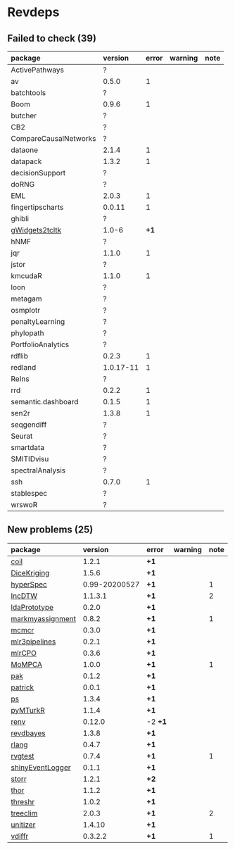 # Revdeps

## Failed to check (39)

|package                                      |version   |error  |warning |note |
|:--------------------------------------------|:---------|:------|:-------|:----|
|ActivePathways                               |?         |       |        |     |
|av                                           |0.5.0     |1      |        |     |
|batchtools                                   |?         |       |        |     |
|Boom                                         |0.9.6     |1      |        |     |
|butcher                                      |?         |       |        |     |
|CB2                                          |?         |       |        |     |
|CompareCausalNetworks                        |?         |       |        |     |
|dataone                                      |2.1.4     |1      |        |     |
|datapack                                     |1.3.2     |1      |        |     |
|decisionSupport                              |?         |       |        |     |
|doRNG                                        |?         |       |        |     |
|EML                                          |2.0.3     |1      |        |     |
|fingertipscharts                             |0.0.11    |1      |        |     |
|ghibli                                       |?         |       |        |     |
|[gWidgets2tcltk](failures.md#gwidgets2tcltk) |1.0-6     |__+1__ |        |     |
|hNMF                                         |?         |       |        |     |
|jqr                                          |1.1.0     |1      |        |     |
|jstor                                        |?         |       |        |     |
|kmcudaR                                      |1.1.0     |1      |        |     |
|loon                                         |?         |       |        |     |
|metagam                                      |?         |       |        |     |
|osmplotr                                     |?         |       |        |     |
|penaltyLearning                              |?         |       |        |     |
|phylopath                                    |?         |       |        |     |
|PortfolioAnalytics                           |?         |       |        |     |
|rdflib                                       |0.2.3     |1      |        |     |
|redland                                      |1.0.17-11 |1      |        |     |
|ReIns                                        |?         |       |        |     |
|rrd                                          |0.2.2     |1      |        |     |
|semantic.dashboard                           |0.1.5     |1      |        |     |
|sen2r                                        |1.3.8     |1      |        |     |
|seqgendiff                                   |?         |       |        |     |
|Seurat                                       |?         |       |        |     |
|smartdata                                    |?         |       |        |     |
|SMITIDvisu                                   |?         |       |        |     |
|spectralAnalysis                             |?         |       |        |     |
|ssh                                          |0.7.0     |1      |        |     |
|stablespec                                   |?         |       |        |     |
|wrswoR                                       |?         |       |        |     |

## New problems (25)

|package                                          |version       |error     |warning |note |
|:------------------------------------------------|:-------------|:---------|:-------|:----|
|[coil](problems.md#coil)                         |1.2.1         |__+1__    |        |     |
|[DiceKriging](problems.md#dicekriging)           |1.5.6         |__+1__    |        |     |
|[hyperSpec](problems.md#hyperspec)               |0.99-20200527 |__+1__    |        |1    |
|[IncDTW](problems.md#incdtw)                     |1.1.3.1       |__+1__    |        |2    |
|[ldaPrototype](problems.md#ldaprototype)         |0.2.0         |__+1__    |        |     |
|[markmyassignment](problems.md#markmyassignment) |0.8.2         |__+1__    |        |1    |
|[mcmcr](problems.md#mcmcr)                       |0.3.0         |__+1__    |        |     |
|[mlr3pipelines](problems.md#mlr3pipelines)       |0.2.1         |__+1__    |        |     |
|[mlrCPO](problems.md#mlrcpo)                     |0.3.6         |__+1__    |        |     |
|[MoMPCA](problems.md#mompca)                     |1.0.0         |__+1__    |        |1    |
|[pak](problems.md#pak)                           |0.1.2         |__+1__    |        |     |
|[patrick](problems.md#patrick)                   |0.0.1         |__+1__    |        |     |
|[ps](problems.md#ps)                             |1.3.4         |__+1__    |        |     |
|[pyMTurkR](problems.md#pymturkr)                 |1.1.4         |__+1__    |        |     |
|[renv](problems.md#renv)                         |0.12.0        |-2 __+1__ |        |     |
|[revdbayes](problems.md#revdbayes)               |1.3.8         |__+1__    |        |     |
|[rlang](problems.md#rlang)                       |0.4.7         |__+1__    |        |     |
|[rvgtest](problems.md#rvgtest)                   |0.7.4         |__+1__    |        |1    |
|[shinyEventLogger](problems.md#shinyeventlogger) |0.1.1         |__+1__    |        |     |
|[storr](problems.md#storr)                       |1.2.1         |__+2__    |        |     |
|[thor](problems.md#thor)                         |1.1.2         |__+1__    |        |     |
|[threshr](problems.md#threshr)                   |1.0.2         |__+1__    |        |     |
|[treeclim](problems.md#treeclim)                 |2.0.3         |__+1__    |        |2    |
|[unitizer](problems.md#unitizer)                 |1.4.10        |__+1__    |        |     |
|[vdiffr](problems.md#vdiffr)                     |0.3.2.2       |__+1__    |        |1    |

